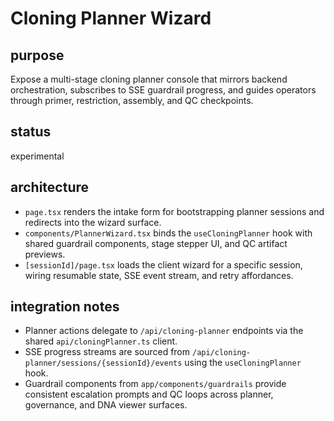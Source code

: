 # Cloning Planner Wizard

## purpose
Expose a multi-stage cloning planner console that mirrors backend orchestration, subscribes to SSE guardrail progress, and guides operators through primer, restriction, assembly, and QC checkpoints.

## status
experimental

## architecture
- `page.tsx` renders the intake form for bootstrapping planner sessions and redirects into the wizard surface.
- `components/PlannerWizard.tsx` binds the `useCloningPlanner` hook with shared guardrail components, stage stepper UI, and QC artifact previews.
- `[sessionId]/page.tsx` loads the client wizard for a specific session, wiring resumable state, SSE event stream, and retry affordances.

## integration notes
- Planner actions delegate to `/api/cloning-planner` endpoints via the shared `api/cloningPlanner.ts` client.
- SSE progress streams are sourced from `/api/cloning-planner/sessions/{sessionId}/events` using the `useCloningPlanner` hook.
- Guardrail components from `app/components/guardrails` provide consistent escalation prompts and QC loops across planner, governance, and DNA viewer surfaces.
